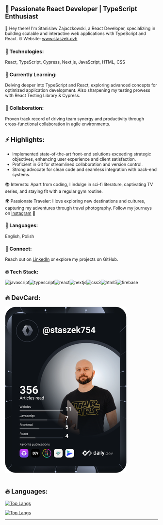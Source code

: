 ## 🚀 Passionate React Developer | TypeScript Enthusiast

👋 Hey there! I'm Stanislaw Zajaczkowski, a React Developer, specializing in building scalable and interactive web applications with TypeScript and React. :globe_with_meridians: Website: www.staszek.ovh

### 🔧 Technologies: 
React, TypeScript, Cypress, Next.js, JavaScript, HTML, CSS

### 🌱 Currently Learning: 
Delving deeper into TypeScript and React, exploring advanced concepts for optimized application development. Also sharpening my testing prowess with React Testing Library & Cypress.

### 🤝 Collaboration: 
Proven track record of driving team synergy and productivity through cross-functional collaboration in agile environments.

## ⚡ Highlights:

* Implemented state-of-the-art front-end solutions exceeding strategic objectives, enhancing user experience and client satisfaction.
* Proficient in Git for streamlined collaboration and version control.
* Strong advocate for clean code and seamless integration with back-end systems.
  
📚 Interests: Apart from coding, I indulge in sci-fi literature, captivating TV series, and staying fit with a regular gym routine. 

🌍 Passionate Traveler: I love exploring new destinations and cultures, capturing my adventures through travel photography. Follow my journeys on [Instagram](https://www.instagram.com/spoznionepodroze.pl/) 📸

### 💬 Languages: 
English, Polish

### 🔗 Connect: 
Reach out on [LinkedIn](https://www.linkedin.com/in/s-zajaczkowski/) or explore my projects on GitHub.



### :fire: Tech Stack: <br/>

<!-- <img align="left" alt="bootstrap" src="https://img.shields.io/badge/Bootstrap-563D7C?style=for-the-badge&logo=bootstrap&logoColor=white"/> -->
<img align="left" alt="javascript" src="https://img.shields.io/badge/JavaScript-F7DF1E?style=social&logo=javascript&logoColor=black" />
<img align="left" alt="typescript" src="https://img.shields.io/badge/typescript-%23007ACC.svg?style=social&logo=typescript&logoColor=black" />
                                   
<img align="left" alt="react" src="https://img.shields.io/badge/_React-20232A?style=social&logo=react&logoColor=black" />
<img align="left" alt="nextjs" src="https://img.shields.io/badge/Next-black?style=social&logo=next.js&logoColor=black" />
<img align="left" alt="css3" src="https://img.shields.io/badge/CSS3-1572B6?style=social&logo=css3&logoColor=black" />
<img align="left"  alt="html5" src="https://img.shields.io/badge/HTML5-E34F26?style=social&logo=html5&logoColor=black" /> 


<!-- <img align="left" alt="redux" src="https://img.shields.io/badge/Redux-593D88?style=for-the-badge&logo=redux&logoColor=white" /> -->
<img align="left" alt="firebase" src="https://img.shields.io/badge/Firebase-FFCA28?style=social&logo=firebase&logoColor=black" /> 
<!-- <img align="left" alt="firebase" src="https://img.shields.io/badge/Firebase-FFCA28?style=for-the-badge&logo=firebase&logoColor=black" /> -->


<br/>



<!-- ### :mailbox: You can reach me here: <br/>
<a href="mailto:staszek.zajaczkowski@gmail.com"><img align="left" alt="gmail address" src="https://img.shields.io/badge/Gmail-D14836?style=for-the-badge&logo=gmail&logoColor=white"/></a> 

<br/> <br/> -->



<!--## :fire: Stats: <br/>
[![Anurag's GitHub stats](https://github-readme-stats.vercel.app/api?username=staszekz&show_icons=true&theme=dark)](https://github.com/anuraghazra/github-readme-stats)
<br/><br/> -->
## 🔥 DevCard: <br/>
<a href="https://app.daily.dev/Staszek"><img src="https://github.com/staszekz/staszekz/blob/master/devcard.svg" width="400" alt="Stanislaw Zajaczkowski's Dev Card"/></a>
<br/><br/>
## :fire: Languages: <br/>
[![Top Langs](https://github-readme-stats.vercel.app/api/top-langs/?username=staszekz&show_icons=true&theme=radical)](https://github.com/anuraghazra/github-readme-stats)

[![Top Langs](https://github-readme-stats.vercel.app/api?username=staszekz&show_icons=true&theme=radical)](https://github.com/anuraghazra/github-readme-stats)

<hr/>

